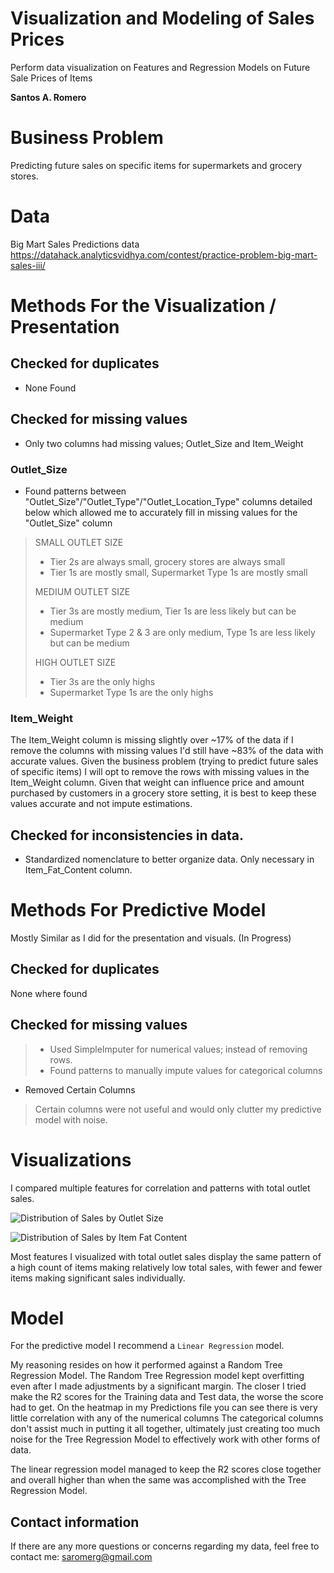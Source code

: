 # Visualization and Modeling of Sales Prices
Perform data visualization on Features and Regression Models on Future Sale Prices of Items

**Santos A. Romero**

# Business Problem
Predicting future sales on specific items for supermarkets and grocery stores.

# Data
Big Mart Sales Predictions data
https://datahack.analyticsvidhya.com/contest/practice-problem-big-mart-sales-iii/

# Methods For the Visualization / Presentation

## Checked for duplicates
- None Found

## Checked for missing values
- Only two columns had missing values; Outlet_Size and Item_Weight

### Outlet_Size
- Found patterns between "Outlet_Size"/"Outlet_Type"/"Outlet_Location_Type" columns detailed below which allowed me to accurately fill in missing values for the "Outlet_Size" column
>SMALL OUTLET SIZE
>- Tier 2s are always small, grocery stores are always small
>- Tier 1s are mostly small, Supermarket Type 1s are mostly small
>
>MEDIUM OUTLET SIZE
>- Tier 3s are mostly medium, Tier 1s are less likely but can be medium
>- Supermarket Type 2 & 3 are only medium, Type 1s are less likely but can be medium
>
>HIGH OUTLET SIZE
>- Tier 3s are the only highs
>- Supermarket Type 1s are the only highs

### Item_Weight
The Item_Weight column is missing slightly over ~17% of the data if I remove the columns with missing values I'd still have ~83% of the data with accurate values. Given the business problem (trying to predict future sales of specific items) I will opt to remove the rows with missing values in the Item_Weight column. Given that weight can influence price and amount purchased by customers in a grocery store setting, it is best to keep these values accurate and not impute estimations.

## Checked for inconsistencies in data.
- Standardized nomenclature to better organize data. Only necessary in Item_Fat_Content column.

# Methods For Predictive Model
Mostly Similar as I did for the presentation and visuals. (In Progress)
## Checked for duplicates
 None where found

## Checked for missing values
> - Used SimpleImputer for numerical values; instead of removing rows.
> - Found patterns to manually impute values for categorical columns
- Removed Certain Columns
> Certain columns were not useful and would only clutter my predictive model with noise.


# Visualizations
I compared multiple features for correlation and patterns with total outlet sales.

![Distribution of Sales by Outlet Size](https://user-images.githubusercontent.com/112634963/199135169-b4dc908f-2737-4980-9fcb-86df17a47955.png)

![Distribution of Sales by Item Fat Content](https://user-images.githubusercontent.com/112634963/199135215-6c09dbd6-aea5-40a5-bea8-f69ae8e6f29a.png)

Most features I visualized with total outlet sales display the same pattern of a high count of items making relatively low total sales, with fewer
and fewer items making significant sales individually.


# Model
For the predictive model I recommend a `Linear Regression` model.

My reasoning resides on how it performed against a Random Tree Regression Model.
The Random Tree Regression model kept overfitting even after I made adjustments by a significant margin.
The closer I tried make the R2 scores for the Training data and Test data, the worse the score had to get.
On the heatmap in my Predictions file you can see there is very little correlation with any of the numerical columns
The categorical columns don't assist much in putting it all together, ultimately just creating too much noise for the 
Tree Regression Model to effectively work with other forms of data.

The linear regression model managed to keep the R2 scores close together and overall higher than when the same was 
accomplished with the Tree Regression Model.

## Contact information
If there are any more questions or concerns regarding my data, feel free to contact me: saromerg@gmail.com
